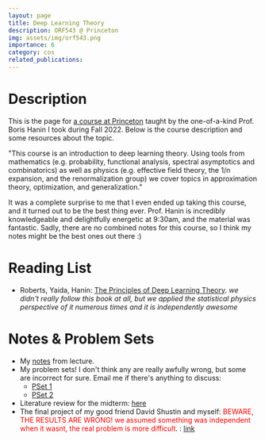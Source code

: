 ```yaml
---
layout: page
title: Deep Learning Theory
description: ORF543 @ Princeton
img: assets/img/orf543.png
importance: 6
category: cos
related_publications: 
---
```


# Description
This is the page for <a href="https://registrar.princeton.edu/course-offerings/course-details?term=1232&courseid=016128">a course at Princeton</a> taught by the one-of-a-kind Prof. Boris Hanin I took during Fall 2022. Below is the course description and some resources about the topic.

"This course is an introduction to deep learning theory. Using tools from mathematics (e.g. probability, functional analysis, spectral asymptotics and combinatorics) as well as physics (e.g. effective field theory, the 1/n expansion, and the renormalization group) we cover topics in approximation theory, optimization, and generalization."

It was a complete surprise to me that I even ended up taking this course, and it turned out to be the best thing ever. Prof. Hanin is incredibly knowledgeable and delightfully energetic at 9:30am, and the material was fantastic. Sadly, there are no combined notes for this course, so I think my notes might be the best ones out there :) 

# Reading List
- Roberts, Yaida, Hanin: <a href="https://arxiv.org/pdf/2106.10165.pdf">The Principles of Deep Learning Theory</a>. *we didn't really follow this book at all, but we applied the statistical physics perspective of it numerous times and it is independently awesome*

# Notes & Problem Sets
- My <a href="/assets/pdf/orf543/ps1.pdf">notes</a> from lecture.
- My problem sets! I don't think any are really awfully wrong, but some are incorrect for sure. Email me if there's anything to discuss:
    - <a href="/assets/pdf/orf543/ps1.pdf">PSet 1</a>
    - <a href="/assets/pdf/orf543/ps2.pdf">PSet 2</a>
- Literature review for the midterm: <a href="/assets/pdf/orf543/litreview.pdf">here</a>
- The final project of my good friend David Shustin and myself: <span style="color:red">BEWARE, THE RESULTS ARE WRONG! we assumed something was independent when it wasnt, the real problem is more difficult</span>. : <a href="/assets/pdf/orf543/finalproject.pdf">link</a>
